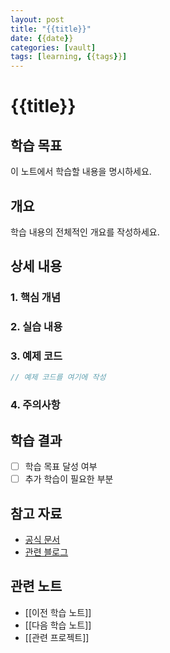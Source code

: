 ```yaml
---
layout: post
title: "{{title}}"
date: {{date}}
categories: [vault]
tags: [learning, {{tags}}]
---
```


# {{title}}

## 학습 목표
이 노트에서 학습할 내용을 명시하세요.

## 개요
학습 내용의 전체적인 개요를 작성하세요.

## 상세 내용

### 1. 핵심 개념

### 2. 실습 내용

### 3. 예제 코드

```swift
// 예제 코드를 여기에 작성
```

### 4. 주의사항

## 학습 결과
- [ ] 학습 목표 달성 여부
- [ ] 추가 학습이 필요한 부분

## 참고 자료
- [공식 문서](https://example.com)
- [관련 블로그](https://example.com)

## 관련 노트
- [[이전 학습 노트]]
- [[다음 학습 노트]]
- [[관련 프로젝트]] 